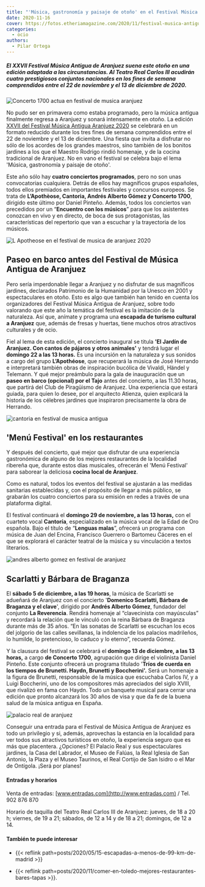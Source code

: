 ```yaml
---
title: "'Música, gastronomía y paisaje de otoño' en el Festival Música Antigua de Aranjuez"
date: 2020-11-16
cover: https://fotos.etheriamagazine.com/2020/11/festival-musica-antigua-aranjuez-Apotheose.jpg
categories: 
  - ocio
authors: 
  - Pilar Ortega
---
```


##### El XXVII Festival Música Antigua de Aranjuez suena este otoño en una edición adaptada a las circunstancias. Al Teatro Real Carlos III acudirán cuatro prestigiosos conjuntos nacionales en los fines de semana comprendidos entre el 22 de noviembre y el 13 de diciembre de 2020.

![Concerto 1700 actua en festival de musica aranjuez](https://fotos.etheriamagazine.com/2020/11/festival-musica-antigua-Concerto-1700.jpg "Concerto 1700 actuará en el Festival de Aranjuez.")

No pudo ser en primavera como estaba programado, pero la música antigua finalmente 
regresa a Aranjuez y sonará intensamente en otoño. La edición [XXVII del Festival Música 
Antigua Aranjuez 2020](http://musicaantiguaaranjuez.com/) se celebrará en un formato 
reducido durante los tres fines de semana comprendidos entre el 22 de noviembre y el 13 
de diciembre. Una fiesta que invita a disfrutar no sólo de los acordes de los grandes 
maestros, sino también de los bonitos jardines a los que el Maestro Rodrigo rindió 
homenaje, y de la cocina tradicional de Aranjuez. No en vano el festival se celebra bajo 
el lema 'Música, gastronomía y paisaje de otoño'. 

Este año sólo hay **cuatro conciertos programados**, pero no son unas convocatorias 
cualquiera. Detrás de ellos hay magníficos grupos españoles, todos ellos premiados en 
importantes festivales y concursos europeos. Se trata de **L’Apothèose, Cantoria, Andrés 
Alberto Gómez y Concerto 1700**, dirigido este último por Daniel Pinteño. Además, todos 
los conciertos van precedidos por un “**Encuentro con los músicos**” para que los 
asistentes conozcan en vivo y en directo, de boca de sus protagonistas, las 
características del repertorio que van a escuchar y la trayectoria de los músicos. 

![L Apotheose en el festival de musica de aranjuez 2020](https://fotos.etheriamagazine.com/2020/11/festival-musica-antigua-aranjuez-Apotheose.jpg "L'Apothèose, grupo español que participa en el Festival de Música Antigua de Aranjuez.")

## Paseo en barco antes del Festival de Música Antigua de Aranjuez

Pero sería imperdonable llegar a Aranjuez y no disfrutar de sus magníficos jardines, 
declarados Patrimonio de la Humanidad por la Unesco en 2001 y espectaculares en otoño. 
Esto es algo que también han tenido en cuenta los organizadores del Festival Música 
Antigua de Aranjuez, sobre todo valorando que este año la temática del festival es la 
imitación de la naturaleza. Así que, anímate y programa una **escapada de turismo 
cultural a Aranjuez** que, además de fresas y huertas, tiene muchos otros atractivos 
culturales y de ocio. 

Fiel al lema de esta edición, el concierto inaugural se titula **'El Jardín de Aranjuez. 
Con cantos de pájaros y otros animales'** y tendrá lugar el **domingo 22 a las 13 
horas.** Es una incursión en la naturaleza y sus sonidos a cargo del grupo 
**L’Apothéose**, que recuperará la música de José Herrando e interpretará también obras 
de inspiración bucólica de Vivaldi, Händel y Telemann. Y qué mejor preámbulo para la 
gala de inauguración que un **paseo en barco (opcional) por el Tajo** antes del 
concierto, a las 11.30 horas, que partirá del Club de Piragüismo de Aranjuez. Una 
experiencia que estará guiada, para quien lo desee, por el arquitecto Atienza, quien 
explicará la historia de los célebres jardines que inspiraron precisamente la obra de 
Herrando. 

![cantoria en festival de musica antigua](https://fotos.etheriamagazine.com/2020/11/festival-musica-aranjuez-Cantoria.jpg "Cantoría subirá al escenario el 29 de noviembre.")

## 'Menú Festival' en los restaurantes

Y después del concierto, qué mejor que disfrutar de una experiencia gastronómica de 
alguno de los mejores restaurantes de la localidad ribereña que, durante estos días 
musicales, ofrecerán el 'Menú Festival' para saborear la deliciosa **cocina local de 
Aranjuez**. 

Como es natural, todos los eventos del festival se ajustarán a las medidas sanitarias 
establecidas y, con el propósito de llegar a más público, se grabarán los cuatro 
conciertos para su emisión en redes a través de una plataforma digital. 

El festival continuará el **domingo 29 de noviembre, a las 13 horas,** con el cuarteto 
vocal **Cantoría**, especializado en la música vocal de la Edad de Oro española. Bajo el 
título de “**Lenguas malas**”, ofrecerá un programa con música de Juan del Encina, 
Francisco Guerrero o Bartomeu Cáceres en el que se explorará el carácter teatral de la 
música y su vinculación a textos literarios. 

![andres alberto gomez en festival de aranjuez](https://fotos.etheriamagazine.com/2020/11/festival-musica-antigua-Andres-Alberto-Gomez.jpg "Andrés Alberto Gómez, fundador del grupo La Reverencia. © Palo Fernández Juárez")

## Scarlatti y Bárbara de Braganza

El **sábado 5 de diciembre, a las 19 horas**, la música de Scarlatti se adueñará de 
Aranjuez con el concierto '**Domenico Scarlatti, Bárbara de Braganza y el clave**', 
dirigido por **Andrés Alberto Gómez**, fundador del conjunto **La Reverencia**. Rendirá 
homenaje al “clavecinista con mayúsculas” y recordará la relación que le vinculó con la 
reina Bárbara de Braganza durante más de 35 años. “En las sonatas de Scarlatti se 
escuchan los ecos del jolgorio de las calles sevillanas, la indolencia de los palacios 
madrileños, lo humilde, lo pretencioso, lo caduco y lo eterno”, recuerda Gómez. 

Y la clausura del festival se celebrará el **domingo 13 de diciembre, a las 13 horas,** 
a cargo **de Concerto 1700**, agrupación que dirige el violinista Daniel Pinteño. Este 
conjunto ofrecerá un programa titulado '**Tríos de cuerda en los tiempos de Brunetti. 
Haydn, Brunetti y Boccherini'.** Será un homenaje a la figura de Brunetti, responsable 
de la música que escuchaba Carlos IV, y a Luigi Boccherini, uno de los compositores más 
apreciados del siglo XVIII, que rivalizó en fama con Haydn. Todo un banquete musical 
para cerrar una edición que pronto alcanzará los 30 años de visa y que da fe de la buena 
salud de la música antigua en España. 

![palacio real de aranjuez](https://fotos.etheriamagazine.com/2020/11/palacio-real-aranjuez.jpg "El Palacio Real de Aranjuez es el principal foco turístico de la ciudad.")

Conseguir una entrada para el Festival de Música Antigua de Aranjuez es todo un 
privilegio y si, además, aprovechas la estancia en la localidad para ver todos sus 
atractivos turísticos en otoño, la experiencia seguro que es más que placentera. 
¿Opciones? El Palacio Real y sus espectaculares jardines, la Casa del Labrador, el Museo 
de Falúas, la Real Iglesia de San Antonio, la Plaza y el Museo Taurinos, el Real Cortijo 
de San Isidro o el Mar de Ontígola. ¡Será por planes! 

#### Entradas y horarios

Venta de entradas: [www.entradas.com](http://www.entradas.com) / Tel. 902 876 870 

Horario de taquilla del Teatro Real Carlos III de Aranjuez: jueves, de 18 a 20 h; 
viernes, de 19 a 21; sábados, de 12 a 14 y de 18 a 21; domingos, de 12 a 14. 

#### También te puede interesar

- {{< reflink path=posts/2020/05/15-escapadas-a-menos-de-99-km-de-madrid >}} 

- {{< reflink path=posts/2020/11/comer-en-toledo-mejores-restaurantes-bares-tapas >}}.
